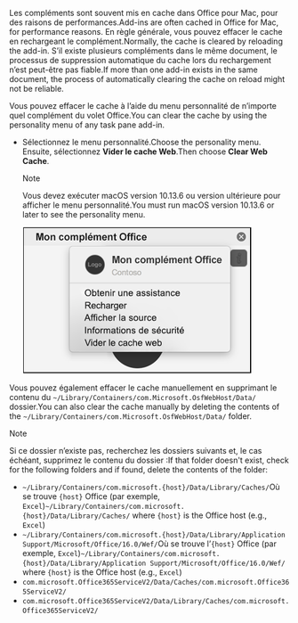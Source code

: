 <span data-ttu-id="389d5-101">Les compléments sont souvent mis en cache dans Office pour Mac, pour des raisons de performances.</span><span class="sxs-lookup"><span data-stu-id="389d5-101">Add-ins are often cached in Office for Mac, for performance reasons.</span></span> <span data-ttu-id="389d5-102">En règle générale, vous pouvez effacer le cache en rechargeant le complément.</span><span class="sxs-lookup"><span data-stu-id="389d5-102">Normally, the cache is cleared by reloading the add-in.</span></span> <span data-ttu-id="389d5-103">S’il existe plusieurs compléments dans le même document, le processus de suppression automatique du cache lors du rechargement n’est peut-être pas fiable.</span><span class="sxs-lookup"><span data-stu-id="389d5-103">If more than one add-in exists in the same document, the process of automatically clearing the cache on reload might not be reliable.</span></span>

<span data-ttu-id="389d5-104">Vous pouvez effacer le cache à l’aide du menu personnalité de n’importe quel complément du volet Office.</span><span class="sxs-lookup"><span data-stu-id="389d5-104">You can clear the cache by using the personality menu of any task pane add-in.</span></span>
- <span data-ttu-id="389d5-105">Sélectionnez le menu personnalité.</span><span class="sxs-lookup"><span data-stu-id="389d5-105">Choose the personality menu.</span></span> <span data-ttu-id="389d5-106">Ensuite, sélectionnez **Vider le cache Web**.</span><span class="sxs-lookup"><span data-stu-id="389d5-106">Then choose **Clear Web Cache**.</span></span>
    > [!NOTE]
    > <span data-ttu-id="389d5-107">Vous devez exécuter macOS version 10.13.6 ou version ultérieure pour afficher le menu personnalité.</span><span class="sxs-lookup"><span data-stu-id="389d5-107">You must run macOS version 10.13.6 or later to see the personality menu.</span></span>
    
    ![Capture d’écran de l’option effacer le cache Web du menu personnalité.](../images/mac-clear-cache-menu.png)

<span data-ttu-id="389d5-109">Vous pouvez également effacer le cache manuellement en supprimant le contenu du `~/Library/Containers/com.Microsoft.OsfWebHost/Data/` dossier.</span><span class="sxs-lookup"><span data-stu-id="389d5-109">You can also clear the cache manually by deleting the contents of the `~/Library/Containers/com.Microsoft.OsfWebHost/Data/` folder.</span></span>

> [!NOTE]
> <span data-ttu-id="389d5-110">Si ce dossier n’existe pas, recherchez les dossiers suivants et, le cas échéant, supprimez le contenu du dossier :</span><span class="sxs-lookup"><span data-stu-id="389d5-110">If that folder doesn't exist, check for the following folders and if found, delete the contents of the folder:</span></span>
>    - <span data-ttu-id="389d5-111">`~/Library/Containers/com.microsoft.{host}/Data/Library/Caches/`Où se trouve `{host}` Office (par exemple, `Excel`)</span><span class="sxs-lookup"><span data-stu-id="389d5-111">`~/Library/Containers/com.microsoft.{host}/Data/Library/Caches/` where `{host}` is the Office host (e.g., `Excel`)</span></span>
>    - <span data-ttu-id="389d5-112">`~/Library/Containers/com.microsoft.{host}/Data/Library/Application Support/Microsoft/Office/16.0/Wef/`Où se trouve l’`{host}` Office (par exemple, `Excel`)</span><span class="sxs-lookup"><span data-stu-id="389d5-112">`~/Library/Containers/com.microsoft.{host}/Data/Library/Application Support/Microsoft/Office/16.0/Wef/` where `{host}` is the Office host (e.g., `Excel`)</span></span>
>    - `com.microsoft.Office365ServiceV2/Data/Caches/com.microsoft.Office365ServiceV2/`
>    - `com.microsoft.Office365ServiceV2/Data/Library/Caches/com.microsoft.Office365ServiceV2/`
